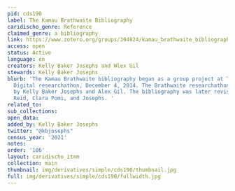 ```yaml
---
pid: cds190
label: The Kamau Brathwaite Bibliography
caridischo_genre: Reference
claimed_genre: a bibliography
link: https://www.zotero.org/groups/304824/kamau_brathwaite_bibliography
access: open
status: Active
language: en
creators: Kelly Baker Josephs and Wlex Gil
stewards: Kelly Baker Josephs
blurb: 'The Kamau Brathwaite bibliography began as a group project at The Caribbean
  Digital researchathon, December 4, 2014. The Brathwaite researchathon was organized
  by Kelly Baker Josephs and Alex Gil. The bibliography was later revised by Teanu
  Reid, Clara Pomi, and Josephs. '
related_to:
sub_collections:
open_data:
added_by: Kelly Baker Josephs
twitter: "@kbjosephs"
census_year: '2021'
notes:
order: '186'
layout: caridischo_item
collection: main
thumbnail: img/derivatives/simple/cds190/thumbnail.jpg
full: img/derivatives/simple/cds190/fullwidth.jpg
---
```

